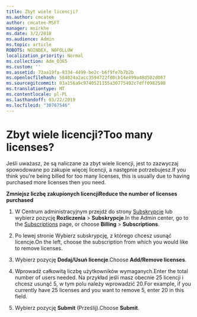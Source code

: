 ```yaml
---
title: Zbyt wiele licencji?
ms.author: cmcatee
author: cmcatee-MSFT
manager: mnirkhe
ms.date: 3/2/2018
ms.audience: Admin
ms.topic: article
ROBOTS: NOINDEX, NOFOLLOW
localization_priority: Normal
ms.collection: Adm_O365
ms.custom: ''
ms.assetid: 73aa19fa-9334-4499-be2c-b6f9fe7b7b2b
ms.openlocfilehash: 584024a2acc3594722f80cb14e499a48d502d087
ms.sourcegitcommit: 03a156a9c9740521155a30775492c7dff0982588
ms.translationtype: MT
ms.contentlocale: pl-PL
ms.lasthandoff: 03/22/2019
ms.locfileid: "30767546"
---
```

# <a name="too-many-licenses"></a><span data-ttu-id="e52a8-102">Zbyt wiele licencji?</span><span class="sxs-lookup"><span data-stu-id="e52a8-102">Too many licenses?</span></span>

<span data-ttu-id="e52a8-103">Jeśli uważasz, że są naliczane za zbyt wiele licencji, jest to zazwyczaj spowodowane po zakupie więcej licencji, a następnie potrzebujesz.</span><span class="sxs-lookup"><span data-stu-id="e52a8-103">If you think you're being billed for too many licenses, this is usually due to having purchased more licenses then you need.</span></span>
  
 <span data-ttu-id="e52a8-104">**Zmniejsz liczbę zakupionych licencji**</span><span class="sxs-lookup"><span data-stu-id="e52a8-104">**Reduce the number of licenses purchased**</span></span>
  
1. <span data-ttu-id="e52a8-105">W Centrum administracyjnym przejdź do strony [Subskrypcje](https://go.microsoft.com/fwlink/p/?linkid=842054) lub wybierz pozycję **Rozliczenia** \> **Subskrypcje**.</span><span class="sxs-lookup"><span data-stu-id="e52a8-105">In the Admin center, go to the [Subscriptions](https://go.microsoft.com/fwlink/p/?linkid=842054) page, or choose **Billing** \> **Subscriptions**.</span></span>
    
2. <span data-ttu-id="e52a8-106">Po lewej stronie Wybierz subskrypcję, z którego chcesz usunąć licencje.</span><span class="sxs-lookup"><span data-stu-id="e52a8-106">On the left, choose the subscription from which you would like to remove licenses.</span></span>
    
3. <span data-ttu-id="e52a8-107">Wybierz pozycję **Dodaj/Usuń licencje**.</span><span class="sxs-lookup"><span data-stu-id="e52a8-107">Choose **Add/Remove licenses**.</span></span>
    
4. <span data-ttu-id="e52a8-108">Wprowadź całkowitą liczbę użytkowników wymaganych.</span><span class="sxs-lookup"><span data-stu-id="e52a8-108">Enter the total number of users needed.</span></span> <span data-ttu-id="e52a8-109">Na przykład jeśli masz obecnie 25 licencji i chcesz usunąć 5, w tym polu należy wprowadzić 20.</span><span class="sxs-lookup"><span data-stu-id="e52a8-109">For example, if you currently have 25 licenses and you want to remove 5, enter 20 in this field.</span></span>
    
5. <span data-ttu-id="e52a8-110">Wybierz pozycję **Submit** (Prześlij).</span><span class="sxs-lookup"><span data-stu-id="e52a8-110">Choose **Submit**.</span></span>
    

